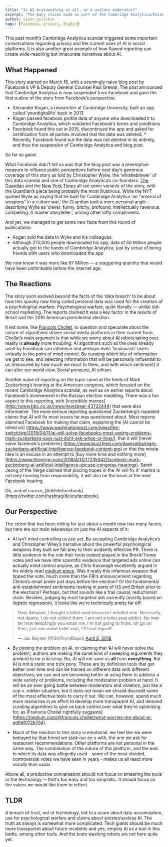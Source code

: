 ```yaml
---
title: "Is AI brainwashing us all, or a useless moderator?"
excerpt: "The many claims made as part of the Cambridge Analytica/Facebook scandal, reviewed"
author: limor_gultchin
tags: [Facebook, privacy, BigBiz]
---
```

This past month’s Cambridge Analytica scandal triggered some important conversations regarding privacy and the current uses of AI in social platforms. It is also another great example of how flawed reporting can create wide-reaching but innacurate narratives about AI. 

## What Happened
This story started on March 16, with a seemingly naive blog post by Facebook’s VP & Deputy General Counsel Paul Grewal. The post announced that Cambridge Analytica is now suspended from Facebook and gave the first outline of the story from Facebook’s perspective: 
* Alexander Kogan, a researcher at Cambridge University, built an app called ‘yourdigitallife’ back in 2013
* Kogan passed facebook profile data of anyone who downloaded it to Cambridge Analytica, which violdated Facebook’s terms and conditions
* Facebook found this out in 2015, discontinued the app and asked for certification from all parties involved that the data was deleted. * Recently, Facebook found out the data was not deleted in its entirety, and thus the suspension of Cambridge Analytica and blog post.  

So far so good.

What Facebook didn’t tell us was that the blog post was a preemptive measure to influece public perceptions before next day’s generous coverage of this story as told by Christopher Wylie, the ‘whistleblower’ of this data scandal and one of Cambridge Analytica’s co-founders. [The Guardian](https://www.theguardian.com/news/2018/mar/17/data-war-whistleblower-christopher-wylie-faceook-nix-bannon-trump) and the [New York Times](https://www.nytimes.com/2018/03/17/us/politics/cambridge-analytica-trump-campaign.html#) all ran some variants of the story, with the Guardian’s piece being probably the most illustrious. While the NYT quoted Wylie as saying that he built for Cambridge Analytica ‘an “arsenal of weapons” in a culture war,’ the Guardian took a more personal angle - describing Wylie as ‘clever, funny, bitchy, profound, intellectually ravenous, compelling. A master storyteller.’, among other lofty compliments.

And yet, we managed to get some new facts from this round of publications:
* Kogan sold the data to Wylie and his colleagues. 
* Although 270,000 people downloaded his app, data of 50 Million people actually got to the hands of Cambridge Analytica, just by virtue of being friends with users who downloaded the app. 

We now know it was more like 87 Million — a staggering quantity that would have been unthinkable before the internet age.


## The Reactions
The story soon evolved beyond the facts of the ‘data breach’ to be about how this spooky new thing called personal data was used for the creation of a psychological warfare. Psychological warfare, quite literally — unlike old-school marketing. The reports claimed it was a key factor in the results of Brexit and the 2016 American presidential election. 

It led some, like [François Chollet](https://medium.com/@francois.chollet/what-worries-me-about-ai-ed9df072b704), to question and speculate about the nature of algorithmic driven social media platforms in their current form. Chollet’s main argument is that while we worry about AI robots taking over, reality is **already** more troubling: AI algorithms such as the ones already used by Facebook can influence and perhaps even 'brainwash' users virtually to the point of mind control. By curating which bits of information we get to see, and selecting information that will be personally influential to us (measured by how much we react to them, and with which sentiment) it can alter our world view. Social pressure, AI edition.

Another wave of reporting on the topic came at the heels of Mark Zuckerberg’s hearing at the American congress, which focused on the recent Cambridge Analytica scandal, as well as on earlier reports about Facebook’s involvement in the Russian election meddling. There was a fun aspect to this reporting, with [incredible memes] (http://www.bbc.co.uk/news/newsbeat-43722444) that were also informative. The more serious reporting questioned Zuckerberg’s repeated claims that AI will fix most issues he was questioned about. Most reports slammed Facebook for making that claim, explaining the [AI cannot be relied on] (https://www.washingtonpost.com/news/the-switch/wp/2018/04/11/ai-will-solve-facebooks-most-vexing-problems-mark-zuckerberg-says-just-dont-ask-when-or-how/), that it will [never solve facebook’s problems] (https://www.buzzfeed.com/daveyalba/mark-zuckerberg-artificial-intelligence-facebook-content-pro) or that the whole idea is an excuse in an attempt to [buy more time and nothing more] (https://www.theverge.com/2018/4/13/17235042/facebook-mark-zuckerberg-ai-artificial-intelligence-excuse-congress-hearings). Sarah Jeong of the Verge claimed that placing hopes in the ‘AI will fix it’ mantra is not only running from responsibility, it will also be the basis of the next Facebook hearing.

Oh, and of course, [#deletefacebook] (https://twitter.com/hashtag/deletefacebook).


## Our Perspective
The storm that has been rolling for just about a month now has many facets, but here are our main takeaways on just the AI aspects of it:

* AI isn’t mind controlling us just yet. By accepting Cambridge Analytica’s and Christopher Wiley’s narrative about the powerful psychological weapons they built we fall prey to their avidently effective PR. There is little evidence to the role their tools indeed played in the Brexit/Trump votes and we have little scientific evidence that targeted ads online can actually mind control anyone, as Chris Kavanagh excellently argued in his widely read [medium piece](https://medium.com/@CKava/why-almost-everything-reported-about-the-cambridge-analytica-facebook-hacking-controversy-is-db7f8af2d042). Was it really this infamous weapon that tipped the vote, much more than the FBI’s announcement regarding Clinton’s email probe just days before the election? Or the fundamental anti-establishment sentiments reeking in parts of US and Britain prior to the elections? Perhaps, but that sounds like a frail causal, reductionist claim. Besides, judging by most targeted ads currently (mostly based on logistic regression), it looks like we’re technically pretty far off:
<blockquote class="twitter-tweet" data-lang="en"><p lang="en" dir="ltr">Dear Amazon, I bought a toilet seat because I needed one. Necessity, not desire. I do not collect them. I am not a toilet seat addict. No matter how temptingly you email me, I&#39;m not going to think, oh go on then, just one more toilet seat, I&#39;ll treat myself.</p>&mdash; Jac Rayner (@GirlFromBlupo) <a href="https://twitter.com/GirlFromBlupo/status/982156453396996096?ref_src=twsrc%5Etfw">April 6, 2018</a></blockquote>
<script async src="https://platform.twitter.com/widgets.js" charset="utf-8"></script>

* By pinning the problem on AI, or claiming that ‘AI will never solve the problem’, authors are making the same kind of sweeping arguments they pretend to be criticizing. No, AI will not save us **all** from **everything**. But AI is not a static one trick pony. These are by definition tools that get better over time and can be trained on different data with different objectives; we can and are becoming better at using them to address a wide variety of problems, including the moderation problem at hand. It will be an ever going battle between moderators and violators, just like a cop v. robber situation, but it does not mean we should discredit some of the most effective tools to carry it out. We can, however, spend much more resources in an effort to develop more transparent AI, and demand curating algorithms to give us back control over what they’re optimizing for, as [Franocis Chollet rightfully suggests] (https://medium.com/@francois.chollet/what-worries-me-about-ai-ed9df072b704).  

* Much of the reaction to this story is emotional: we feel like we were betrayed by that friend we stalk our ex-s with, the one we ask for restaurant recommendations. Other platforms are not personal in the same way. The combination of the nature of this platform, and the end to which its data was allegedly used - some of the most divided, controversial votes we have seen in years - makes us all react more vocally than usual.

Above all, a productive conversation should not focus on smearing the tools or the technology -- that's too easy and too simplistic. It should focus on the values we would like them to reflect.

## TLDR
A breach of trust, not of technology, led to a scare about data accumulation, use for psychological warfare and claims about sinister/useless AI. The truth as always is somewhat more complicated. Tech giants should be much more transparent about future incidents and yes, employ AI as a tool in this battle, among other tools. And the brain washing robots are not here quite yet.
